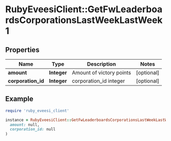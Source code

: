 # RubyEveesiClient::GetFwLeaderboardsCorporationsLastWeekLastWeek1

## Properties

| Name | Type | Description | Notes |
| ---- | ---- | ----------- | ----- |
| **amount** | **Integer** | Amount of victory points | [optional] |
| **corporation_id** | **Integer** | corporation_id integer | [optional] |

## Example

```ruby
require 'ruby_eveesi_client'

instance = RubyEveesiClient::GetFwLeaderboardsCorporationsLastWeekLastWeek1.new(
  amount: null,
  corporation_id: null
)
```

